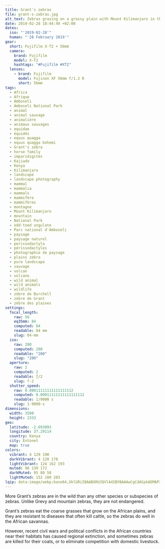 ```yaml
---
title: Grant's zebras
file: grant-s-zebras.jpg
alt_text: Zebras grazing on a grassy plain with Mount Kilimanjaro in the background.
date: 2019-02-28 18:44:49 +02:00
dates:
  iso: "'2019-02-28'"
  human: "'28 February 2019'"
gear:
  short: Fujifilm X-T2 + 56mm
  camera:
    brand: Fujifilm
    model: X-T2
    hashtags: "#Fujifilm #XT2"
  lenses:
    - brand: Fujifilm
      model: Fujinon XF 56mm f/1.2 R
      short: 56mm
tags:
  - Africa
  - Afrique
  - Amboseli
  - Amboseli National Park
  - animal
  - animal sauvage
  - animalière
  - animaux sauvages
  - equidae
  - équidés
  - equus quagga
  - equus quagga bohemi
  - Grant's zebra
  - horse family
  - imparidigités
  - Kajiado
  - Kenya
  - Kilimanjaro
  - landscape
  - landscape photography
  - mammal
  - mammalia
  - mammals
  - mammifère
  - mammifères
  - montagne
  - Mount Kilimanjaro
  - mountain
  - National Park
  - odd-toed ungulate
  - Parc national d'Amboseli
  - paysage
  - paysage naturel
  - perissodactyla
  - périssodactyles
  - photographie de paysage
  - plains zebra
  - pure landscape
  - sauvage
  - volcan
  - volcano
  - wild animal
  - wild animals
  - wildlife
  - zèbre de Burchell
  - zèbre de Grant
  - zèbre des plaines
settings:
  focal_length:
    raw: 56
    eq35mm: 84
    computed: 84
    readable: 84 mm
    slug: 84-mm
  iso:
    raw: 200
    computed: 200
    readable: "200"
    slug: "200"
  aperture:
    raw: 2
    computed: 2
    readable: ƒ/2
    slug: f-2
  shutter_speed:
    raw: 0.00011111111111111112
    computed: 0.00011111111111111112
    readable: 1/9000 s
    slug: 1-9000-s
dimensions:
  width: 3500
  height: 2333
geo:
  latitude: -2.693093
  longitude: 37.29114
  country: Kenya
  city: Entonet
  map: true
colors:
  vibrant: 4 129 190
  darkVibrant: 4 120 178
  lightVibrant: 124 162 193
  muted: 98 139 172
  darkMuted: 95 80 50
  lightMuted: 152 180 203
lqip: data:image/webp;base64,UklGRiIBAABXRUJQVlA4IBYBAAAwCgCdASpkAEMAP2Wew1i/tKeqNBl7E/AsiUAZmgQuZmUnljojAvY1uPGmA+xfbLtlJFjaAr/ttyNUR+kKcnzrnq1ddy3Ctn1LtMcD7C1zSRRkGtEDjVPBeQAA/tGGOFHVm7VNaf9feUNe/ak7co/OAS0LLHDj0K6Tzrs11uTO3gTi1YY3vnM54S1rB3urjvD1tjM1Y7liDOw9bpL3akuDpJvtu6OsfQHNoSi3YRoOuVIyfwvg9odR5PWalw+JbVIuCKaXFZysxF9sTPaqvZDAYEGux5LGM0I5hCPAVGBroHmN47QkVgTLtprKiAtWocPkS3+gjIoAnlEq8vNG6/E/7hmHi2MtRq1GWR5hBmIx4A0RJAAAAA==
---
```


More Grant’s zebras are in the wild than any other species or subspecies of zebras. Unlike Grevy and mountain zebras, they are not endangered.

Grant’s zebras eat the coarse grasses that grow on the African plains, and they are resistant to diseases that often kill cattle, so the zebras do well in the African savannas.

However, recent civil wars and political conflicts in the African countries near their habitats has caused regional extinction, and sometimes zebras are killed for their coats, or to eliminate competition with domestic livestock.
